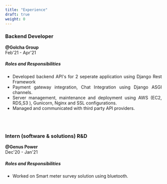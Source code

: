```yaml
---
title: "Experience"
draft: true
weight: 0
---
```

<h3 align = "justify"> <strong>Backend Developer</strong></h3>

<p align ="left" > <b>@Golcha Group</b><br> 
Feb'21 - Apr'21

<h5 align="left"><b> Roles and Responsibilities</b></h5>


<ul align="justify">
<li>Developed backend API's for 2 seperate application using Django Rest Framework</li>
<li>Payment gateway integration, Chat Integration using Django ASGI channels.</li>
<li>Server management, maintenance and deployment using AWS
  (EC2, RDS,S3 ), Gunicorn, Nginx and SSL configurations. </li>
<li>Managed and communicated with third party API providers. </li> </ul>

<br>

<br>



<h3 align = "justify"> <strong>Intern (software & solutions) R&D</strong></h3>

<p align ="left" > <b>@Genus Power</b><br> 
Dec'20  - Jan'21


<h5 align="left"><b> Roles and Responsibilities</b></h5>


<ul align="justify">
<li> Worked on Smart meter survey solution using bluetooth.</li>
